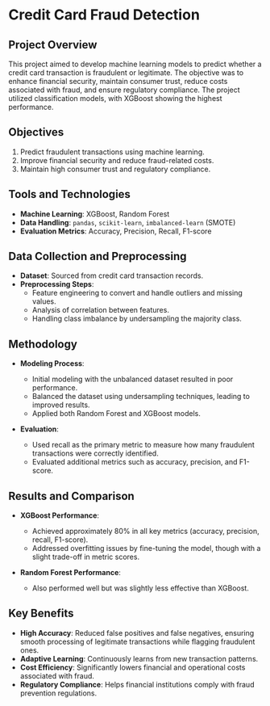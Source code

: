 # Credit Card Fraud Detection

## Project Overview
This project aimed to develop machine learning models to predict whether a credit card transaction is fraudulent or legitimate. The objective was to enhance financial security, maintain consumer trust, reduce costs associated with fraud, and ensure regulatory compliance. The project utilized classification models, with XGBoost showing the highest performance.

## Objectives
1. Predict fraudulent transactions using machine learning.
2. Improve financial security and reduce fraud-related costs.
3. Maintain high consumer trust and regulatory compliance.

## Tools and Technologies
- **Machine Learning**: XGBoost, Random Forest
- **Data Handling**: `pandas`, `scikit-learn`, `imbalanced-learn` (SMOTE)
- **Evaluation Metrics**: Accuracy, Precision, Recall, F1-score

## Data Collection and Preprocessing
- **Dataset**: Sourced from credit card transaction records.
- **Preprocessing Steps**:
  - Feature engineering to convert and handle outliers and missing values.
  - Analysis of correlation between features.
  - Handling class imbalance by undersampling the majority class.

## Methodology
- **Modeling Process**:
  - Initial modeling with the unbalanced dataset resulted in poor performance.
  - Balanced the dataset using undersampling techniques, leading to improved results.
  - Applied both Random Forest and XGBoost models.

- **Evaluation**:
  - Used recall as the primary metric to measure how many fraudulent transactions were correctly identified.
  - Evaluated additional metrics such as accuracy, precision, and F1-score.

## Results and Comparison
- **XGBoost Performance**:
  - Achieved approximately 80% in all key metrics (accuracy, precision, recall, F1-score).
  - Addressed overfitting issues by fine-tuning the model, though with a slight trade-off in metric scores.

- **Random Forest Performance**:
  - Also performed well but was slightly less effective than XGBoost.

## Key Benefits
- **High Accuracy**: Reduced false positives and false negatives, ensuring smooth processing of legitimate transactions while flagging fraudulent ones.
- **Adaptive Learning**: Continuously learns from new transaction patterns.
- **Cost Efficiency**: Significantly lowers financial and operational costs associated with fraud.
- **Regulatory Compliance**: Helps financial institutions comply with fraud prevention regulations.


